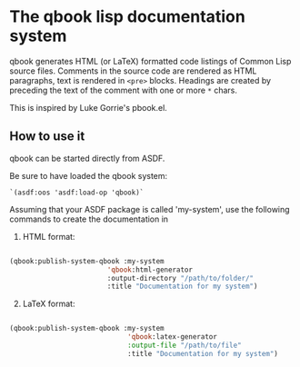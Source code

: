 # The qbook lisp documentation system

qbook generates HTML (or LaTeX) formatted code listings of Common Lisp source files. Comments in the source code are rendered as HTML paragraphs, text is rendered in `<pre>` blocks. Headings are created by preceding the text of the comment with one or more `*` chars.

This is inspired by Luke Gorrie's pbook.el.

## How to use it

qbook can be started directly from ASDF.

Be sure to have loaded the qbook system:

    `(asdf:oos 'asdf:load-op 'qbook)`

Assuming that your ASDF package is called 'my-system', use the following
commands to create the documentation in

1) HTML format:

```lisp

(qbook:publish-system-qbook :my-system
                        'qbook:html-generator
                        :output-directory "/path/to/folder/"
                        :title "Documentation for my system")
```                             

2) LaTeX format:

```lisp

(qbook:publish-system-qbook :my-system
                             'qbook:latex-generator
                             :output-file "/path/to/file"
                             :title "Documentation for my system")
```
